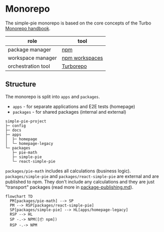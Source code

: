 # Monorepo

The simple-pie monorepo is based on the core concepts of the Turbo [Monorepo handbook](https://turbo.build/repo/docs/handbook).

| role               | tool |
|--------------------|-----|
| package manager    | [npm](https://www.npmjs.com) |
| workspace manager  | [npm workspaces](https://docs.npmjs.com/cli/v10/using-npm/workspaces) |
| orchestration tool | [Turborepo](https://turbo.build/repo) |

## Structure

The monorepo is split into `apps` and `packages`.

- `apps` - for separate applications and E2E tests (homepage)
- `packages` - for shared packages (internal and external)

```tree
simple-pie-project
├─ config
├─ docs
├─ apps
│  ├─ homepage
│  └─ homepage-legacy
└─ packages
   ├─ pie-math
   ├─ simple-pie
   └─ react-simple-pie
```

`packages/pie-math` includes all calculations (business logic).\
`packages/simple-pie` and `packages/react-simple-pie` are external and are published to npm.
They don't include any calculations and they are just "transport" packages (read more in [package-publishing.md](./package-publishing.md)).

```mermaid
flowchart TD
  PM[packages/pie-math] --> SP
  PM --> RSP[packages/react-simple-pie]
  SP[packages/simple-pie] --> HL[apps/homepage-legacy]
  RSP --> HL
  SP -.-> NPM([📦 npm])
  RSP -.-> NPM
```
